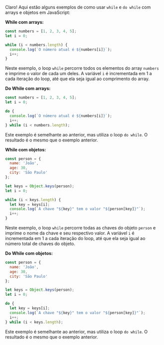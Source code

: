 Claro! Aqui estão alguns exemplos de como usar `while` e `do while` com arrays e objetos em JavaScript:

**While com arrays:**

```javascript
const numbers = [1, 2, 3, 4, 5];
let i = 0;

while (i < numbers.length) {
  console.log(`O número atual é ${numbers[i]}`);
  i++;
}
```

Neste exemplo, o loop `while` percorre todos os elementos do array `numbers` e imprime o valor de cada um deles. A variável `i` é incrementada em 1 a cada iteração do loop, até que ela seja igual ao comprimento do array.

**Do While com arrays:**

```javascript
const numbers = [1, 2, 3, 4, 5];
let i = 0;

do {
  console.log(`O número atual é ${numbers[i]}`);
  i++;
} while (i < numbers.length);
```

Este exemplo é semelhante ao anterior, mas utiliza o loop `do while`. O resultado é o mesmo que o exemplo anterior.

**While com objetos:**

```javascript
const person = {
  name: 'João',
  age: 30,
  city: 'São Paulo'
};

let keys = Object.keys(person);
let i = 0;

while (i < keys.length) {
  let key = keys[i];
  console.log(`A chave "${key}" tem o valor "${person[key]}"`);
  i++;
}
```

Neste exemplo, o loop `while` percorre todas as chaves do objeto `person` e imprime o nome da chave e seu respectivo valor. A variável `i` é incrementada em 1 a cada iteração do loop, até que ela seja igual ao número total de chaves do objeto.

**Do While com objetos:**

```javascript
const person = {
  name: 'João',
  age: 30,
  city: 'São Paulo'
};

let keys = Object.keys(person); 
let i = 0;

do {
  let key = keys[i];
  console.log(`A chave "${key}" tem o valor "${person[key]}"`);
  i++;
} while (i < keys.length);
```

Este exemplo é semelhante ao anterior, mas utiliza o loop `do while`. O resultado é o mesmo que o exemplo anterior.